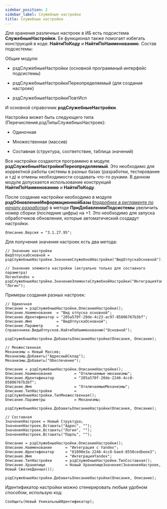 ```yaml
---
sidebar_position: 2
sidebar_label: Служебные настройки
title: Служебные настройки
---
```


Для хранения различных настроек в ИБ есть подсистема **СлужебныеНастройки.** Ее функционал также помогает избегать конструкций в коде: **НайтиПоКоду** и **НайтиПоНаименованию**. Состав подсистемы:

Общие модули:

* рздСлужебныеНастройки (основной программный интерфейс подсистемы)

* рздСлужебныеНастройкиПереопределяемый (для создания настроек)

* рздСлужебныеНастройкиПовтИсп

И основной справочник **рздСлужебныеНастройки**.

Настройка может быть следующего типа (Перечисления.рздТипыСлужебныхНастроек):

* Одиночная

* Множественная (массив)

* Составная (структура, соответствие, таблица значений)

Все настройки создаются программно в модуле **рздСлужебныеНастройкиПереопределяемый**. Это необходимо для корректной работы системы в разных базах (разработки, тестирование и т.д) и отмены необходимости создавать что-то руками. В данном модуле допускается использование конструкций **НайтиПоНаименованию** и **НайтиПоКоду**.

После создание настройки необходимо в модуле **рздОбновлениеИнформационнойБазы (***[подробнее в регламенте по началу разработки](../regulations/begin.md)*) в методе **ПриДобавленииПодсистемы** увеличить номер сборки (последние цифры) на  +1. Это необходимо для запуска обработчиков обновления, которые автоматический создадут настройки.

```
Описание.Версия = "3.1.27.95";
```

Для получения значения настроек есть два метода:

```
// Значение настройки
ВидОтпускаОсновной = рздСлужебныеНастройки.ЗначениеСлужебнойНастройки("ВидОтпускаОсновной");

// Значение элемента настройки (актуально только для составного параметра)
ЛогинYandex = рздСлужебныеНастройки.ЗначениеЭлементаСлужебнойНастройки("ИнтеграцияYandex", "Логин");
```

Примеры создания разных настроек:

```
// Одиночная
Описание = рздСлужебныеНастройки.ОписаниеНастройки();
Описание.Наименование  = "Вид отпуска основной";
Описание.Идентификатор = "205a570f-20de-4c23-ac97-85806767b3bf";
Описание.Имя           = "ВидОтпускаОсновной";
Описание.Параметр      = Справочники.ВидыОтпусков.НайтиПоНаименованию("Основной");

рздСлужебныеНастройки.ДобавитьОписаниеНастройки(Описания, Описание);

// Множественная
Механизмы = Новый Массив;
Механизмы.Добавить("АдресныйСклад");
Механизмы.Добавить("Обеспечение");

Описание = рздСлужебныеНастройки.ОписаниеНастройки();
Описание.Наименование          = "Отключаемые механизмы";
Описание.Идентификатор         = "205a570f-20de-2246-4cc8-85806767b3bf";
Описание.Имя                   = "ОтключаемыеМеханизмы";
Описание.ТипНастройки          = рздСлужебныеНастройки.ТипМножественная();
Описание.Параметры             = Механизмы;

рздСлужебныеНастройки.ДобавитьОписаниеНастройки(Описания, Описание);

// Составная
ЗначенияНастроек = Новый Структура;
ЗначенияНастроек.Вставить("Адрес", "");
ЗначенияНастроек.Вставить("Логин", "");
ЗначенияНастроек.Вставить("Парль", "");

Описание = рздСлужебныеНастройки.ОписаниеНастройки();
Описание.Наименование      = "Интеграция с Yandex";
Описание.Идентификатор     = "01090e3a-2246-4cc8-baed-8550cedbeee3";
Описание.Имя               = "ИнтеграцияYandex";
Описание.ТипНастройки      = рздСлужебныеНастройки.ТипСоставная();
Описание.Хранилище         = Новый ХранилищеЗначения(ЗначенияНастроек, Новый СжатиеДанных());

рздСлужебныеНастройки.ДобавитьОписаниеНастройки(Описания, Описание);
```

Идентификатор настройки можно сгенерировать любым удобном способом, использую код:

```
Сообщить(Новый УникальныйИдентификатор);
```